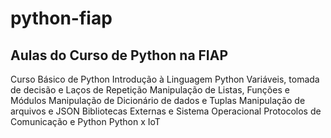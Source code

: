 # python-fiap
## Aulas do Curso de Python na FIAP 

 
Curso Básico de Python
Introdução à Linguagem Python
Variáveis, tomada de decisão e Laços de Repetição
Manipulação de Listas, Funções e Módulos
Manipulação de Dicionário de dados e Tuplas
Manipulação de arquivos e JSON
Bibliotecas Externas e Sistema Operacional
Protocolos de Comunicação e Python
Python x IoT
